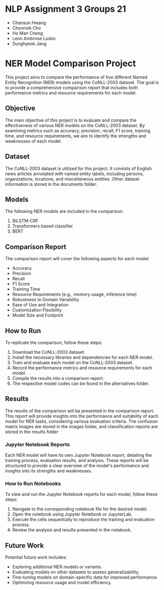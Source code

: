 # NLP Assignment 3 Groups 21

- Chansun Hwang
- Choonsik Cho
- Ho Man Cheng
- Leon Ambrose Lusbo
- Sunghyeok Jang

# NER Model Comparison Project

This project aims to compare the performance of five different Named Entity Recognition (NER) models using the CoNLL-2003 dataset. The goal is to provide a comprehensive comparison report that includes both performance metrics and resource requirements for each model.

## Objective
The main objective of this project is to evaluate and compare the effectiveness of various NER models on the CoNLL-2003 dataset. By examining metrics such as accuracy, precision, recall, F1 score, training time, and resource requirements, we aim to identify the strengths and weaknesses of each model.

## Dataset
The CoNLL-2003 dataset is utilized for this project. It consists of English news articles annotated with named entity labels, including persons, organizations, locations, and miscellaneous entities. Other dataset information is stored in the documents folder.

## Models
The following NER models are included in the comparison:
1. BiLSTM-CRF
2. Transformers based classifier
3. BERT

## Comparison Report
The comparison report will cover the following aspects for each model:
- Accuracy
- Precision
- Recall
- F1 Score
- Training Time
- Resource Requirements (e.g., memory usage, inference time)
- Robustness to Domain Variability
- Ease of Use and Integration
- Customization Flexibility
- Model Size and Footprint

## How to Run
To replicate the comparison, follow these steps:
1. Download the CoNLL-2003 dataset.
2. Install the necessary libraries and dependencies for each NER model.
3. Train and evaluate each model on the CoNLL-2003 dataset.
4. Record the performance metrics and resource requirements for each model.
5. Compile the results into a comparison report.
6. The respective model codes can be found in the alternatives folder.

## Results
The results of the comparison will be presented in the comparison report. This report will provide insights into the performance and suitability of each model for NER tasks, considering various evaluation criteria. The confusion matrix images are stored in the images folder, and classification reports are stored in the results folder

### Jupyter Notebook Reports
Each NER model will have its own Jupyter Notebook report, detailing the training process, evaluation results, and analysis. These reports will be structured to provide a clear overview of the model's performance and insights into its strengths and weaknesses.

### How to Run Notebooks
To view and run the Jupyter Notebook reports for each model, follow these steps:
1. Navigate to the corresponding notebook file for the desired model.
2. Open the notebook using Jupyter Notebook or JupyterLab.
3. Execute the cells sequentially to reproduce the training and evaluation process.
4. Review the analysis and results presented in the notebook.

## Future Work
Potential future work includes:
- Exploring additional NER models or variants.
- Evaluating models on other datasets to assess generalizability.
- Fine-tuning models on domain-specific data for improved performance.
- Optimizing resource usage and model efficiency.

